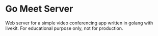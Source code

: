 # Go Meet Server

Web server for a simple video conferencing app written in golang with livekit. For educational purpose only, not for production.
